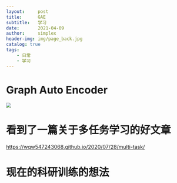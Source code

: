```yaml
---
layout:     post
title:      GAE
subtitle:   学习
date:       2021-04-09
author:     simplex
header-img: img/page_back.jpg
catalog: true
tags:
    - 日常 
    - 学习
---
```


# Graph Auto Encoder

<img src="http://latex.codecogs.com/png.latex?\dpi{400}h^{(l+1)}(v_i)=\sigma_{W^{(l)}}(N(v_i)\Bbb{E}_{p(u_j|v_i)}[h^{(l)}(u_j)]" style="zoom:80%;" />





# 看到了一篇关于多任务学习的好文章

https://wqw547243068.github.io/2020/07/28/multi-task/

# 现在的科研训练的想法

